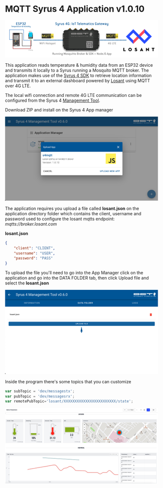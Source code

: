 # MQTT Syrus 4 Application v1.0.10

![App Diagram](img/app_diagram.png)

This application reads temperature & humidity data from an ESP32 device and transmits it locally to a Syrus running a Mosquito MQTT broker.
The application makes use of the [Syrus 4 SDK](https://github.com/dctdevelop/syrus4-nodejs) to retrieve location information and transmit it to an external dashboard powered by [Losant](https://www.losant.com/) using MQTT over 4G LTE.


The local wifi connection and remote 4G LTE communication can be configured from the Syrus 4 [Management Tool](https://syrus.digitalcomtech.com/syrdocs/syrus4/management-tool/). 

Download ZIP and install on the Syrus 4 App manager

![Install Syrus4 MQTT](img/management_tool_app_manager_mqtts4_install.png)

The application requires you upload a file called **losant.json** on the application directory folder which contains the client, username and password used to configure the losant mqtts endpoint: 
*mqtts://broker.losant.com*

**losant.json**
```json
{
    "client": "CLIENT",
    "username": "USER",
    "password": "PASS"
}
```

To upload the file you'll need to go into the App Manager click on the application and go into the DATA FOLDER tab, then click Upload file and select the **losant.json**

![Add file to App Directory](img/management_tool_app_manager_mqtts4_app_directory.png)

Inside the program there's some topics that you can customize

```js
var subTopic = 'dev/messagestx';
var pubTopic = 'dev/messagesrx';
var remotePubTopic='losant/XXXXXXXXXXXXXXXXXXXXXXXX/state';
```

![Losant Dashboard](img/mqtt_s4_losant_dashboard.jpg)